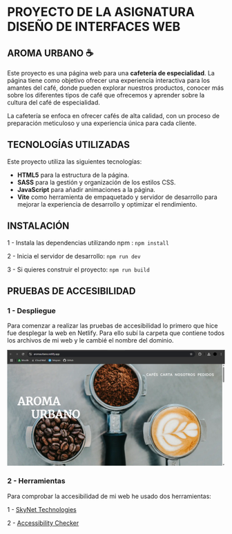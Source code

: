 # PROYECTO DE LA ASIGNATURA DISEÑO DE INTERFACES WEB
## AROMA URBANO ☕
Este proyecto es una página web para una **cafetería de especialidad**. La página tiene como objetivo ofrecer una experiencia interactiva para los amantes del café, donde pueden explorar nuestros productos, conocer más sobre los diferentes tipos de café que ofrecemos y aprender sobre la cultura del café de especialidad.

La cafetería se enfoca en ofrecer cafés de alta calidad, con un proceso de preparación meticuloso y una experiencia única para cada cliente.

## TECNOLOGÍAS UTILIZADAS

Este proyecto utiliza las siguientes tecnologías:

- **HTML5** para la estructura de la página.
- **SASS** para la gestión y organización de los estilos CSS.
- **JavaScript** para añadir animaciones a la página.
- **Vite** como herramienta de empaquetado y servidor de desarrollo para mejorar la experiencia de desarrollo y optimizar el rendimiento.

## INSTALACIÓN

1 - Instala las dependencias utilizando npm :
`` npm install ``

2 - Inicia el servidor de desarrollo:
`` npm run dev ``

3 - Si quieres construir el proyecto:
`` npm run build ``

## PRUEBAS DE ACCESIBILIDAD
### 1 - Despliegue
  Para comenzar a realizar las pruebas de accesibilidad lo primero que hice fue desplegar la web en Netlify. Para ello subí la carpeta que contiene todos los archivos de mi web y le cambié el nombre del dominio. 
  
  <img src="imgAct14/despliegue.png">

### 2 - Herramientas
  Para comprobar la accesibilidad de mi web he usado dos herramientas:

  1 - <a href="https://freeaccessibilitychecker.skynettechnologies.com/">SkyNet Technologies</a>
  
  2 - <a href="https://www.accessibilitychecker.org/">Accessibility Checker</a>
